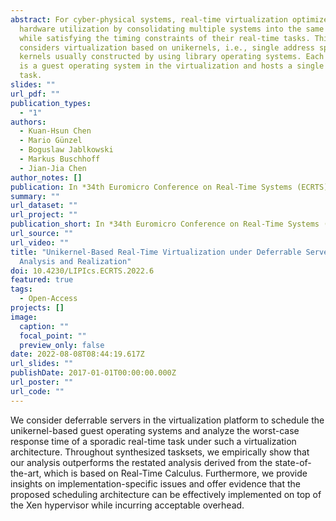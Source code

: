 ```yaml
---
abstract: For cyber-physical systems, real-time virtualization optimizes the
  hardware utilization by consolidating multiple systems into the same platform,
  while satisfying the timing constraints of their real-time tasks. This paper
  considers virtualization based on unikernels, i.e., single address space
  kernels usually constructed by using library operating systems. Each unikernel
  is a guest operating system in the virtualization and hosts a single real-time
  task.
slides: ""
url_pdf: ""
publication_types:
  - "1"
authors:
  - Kuan-Hsun Chen
  - Mario Günzel
  - Boguslaw Jablkowski
  - Markus Buschhoff
  - Jian-Jia Chen
author_notes: []
publication: In *34th Euromicro Conference on Real-Time Systems (ECRTS)*
summary: ""
url_dataset: ""
url_project: ""
publication_short: In *34th Euromicro Conference on Real-Time Systems (ECRTS)*
url_source: ""
url_video: ""
title: "Unikernel-Based Real-Time Virtualization under Deferrable Servers:
  Analysis and Realization"
doi: 10.4230/LIPIcs.ECRTS.2022.6
featured: true
tags:
  - Open-Access
projects: []
image:
  caption: ""
  focal_point: ""
  preview_only: false
date: 2022-08-08T08:44:19.617Z
url_slides: ""
publishDate: 2017-01-01T00:00:00.000Z
url_poster: ""
url_code: ""
---
```

We consider deferrable servers in the virtualization platform to schedule the unikernel-based guest operating systems and analyze the worst-case response time of a sporadic real-time task under such a virtualization architecture. Throughout synthesized tasksets, we empirically show that our analysis outperforms the restated analysis derived from the state-of-the-art, which is based on Real-Time Calculus. Furthermore, we provide insights on implementation-specific issues and offer evidence that the proposed scheduling architecture can be effectively implemented on top of the Xen hypervisor while incurring acceptable overhead.